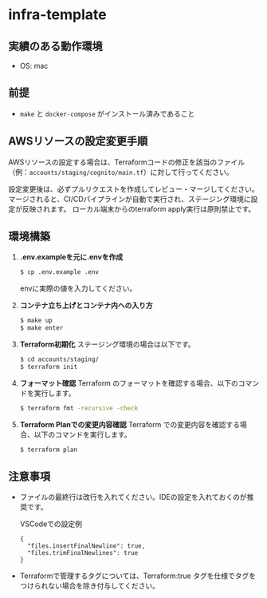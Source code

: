 # infra-template

## 実績のある動作環境

- OS: mac

## 前提

- `make` と `docker-compose` がインストール済みであること

## AWSリソースの設定変更手順
AWSリソースの設定する場合は、Terraformコードの修正を該当のファイル（例：`accounts/staging/cognito/main.tf`）に対して行ってください。

設定変更後は、必ずプルリクエストを作成してレビュー・マージしてください。
マージされると、CI/CDパイプラインが自動で実行され、ステージング環境に設定が反映されます。
ローカル端末からのterraform apply実行は原則禁止です。

## 環境構築

1. **.env.exampleを元に.envを作成**

    ```bash
    $ cp .env.example .env
    ```

    envに実際の値を入力してください。

2. **コンテナ立ち上げとコンテナ内への入り方**

    ```bash
    $ make up
    $ make enter
    ```

3. **Terraform初期化**
    ステージング環境の場合は以下です。
    ```bash
    $ cd accounts/staging/
    $ terraform init
    ```

4. **フォーマット確認**
    Terraform のフォーマットを確認する場合、以下のコマンドを実行します。
    ```bash
    $ terraform fmt -recursive -check
    ```

5. **Terraform Planでの変更内容確認**
    Terraform での変更内容を確認する場合、以下のコマンドを実行します。
    ```bash
    $ terraform plan
    ```

## 注意事項
- ファイルの最終行は改行を入れてください。IDEの設定を入れておくのが推奨です。

    VSCodeでの設定例
    ```
    {
      "files.insertFinalNewline": true,
      "files.trimFinalNewlines": true
    }
    ```

- Terraformで管理するタグについては、Terraform:true タグを仕様でタグをつけられない場合を除き付与してください。
